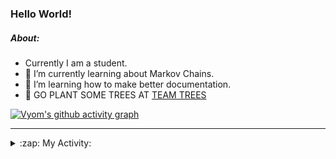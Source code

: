 ### Hello World!

##### About:
- Currently I am a student.
- 🌱 I’m currently learning about Markov Chains.
- 🌱 I’m learning how to make better documentation.
- 🌱 GO PLANT SOME TREES AT [TEAM TREES](https://teamtrees.org/)

[![Vyom's github activity graph](https://activity-graph.herokuapp.com/graph?username=Vyvy-vi)](https://github.com/ashutosh00710/github-readme-activity-graph)

---
<details>
  <summary>:zap: My Activity:</summary>
  
<!--START_SECTION:waka-->
![Code Time](http://img.shields.io/badge/Code%20Time-786%20hrs%2034%20mins-blue)

**I'm a Night 🦉** 

```text
🌞 Morning    67 commits     ██░░░░░░░░░░░░░░░░░░░░░░░   10.0% 
🌆 Daytime    156 commits    █████░░░░░░░░░░░░░░░░░░░░   23.28% 
🌃 Evening    211 commits    ███████░░░░░░░░░░░░░░░░░░   31.49% 
🌙 Night      236 commits    ████████░░░░░░░░░░░░░░░░░   35.22%

```
📅 **I'm Most Productive on Sunday** 

```text
Monday       66 commits     ██░░░░░░░░░░░░░░░░░░░░░░░   9.85% 
Tuesday      110 commits    ████░░░░░░░░░░░░░░░░░░░░░   16.42% 
Wednesday    104 commits    ████░░░░░░░░░░░░░░░░░░░░░   15.52% 
Thursday     84 commits     ███░░░░░░░░░░░░░░░░░░░░░░   12.54% 
Friday       88 commits     ███░░░░░░░░░░░░░░░░░░░░░░   13.13% 
Saturday     68 commits     ██░░░░░░░░░░░░░░░░░░░░░░░   10.15% 
Sunday       150 commits    █████░░░░░░░░░░░░░░░░░░░░   22.39%

```


📊 **This Week I Spent My Time On** 

```text
🔥 Editors: 
VS Code                  14 hrs 51 mins      ██████████████████████░░░   89.05% 
Vim                      1 hr 49 mins        ██░░░░░░░░░░░░░░░░░░░░░░░   10.95%

🐱‍💻 Projects: 
uni-webpages             6 hrs 36 mins       ██████████░░░░░░░░░░░░░░░   39.61% 
api                      4 hrs 13 mins       ██████░░░░░░░░░░░░░░░░░░░   25.36% 
praise_backend_js        3 hrs 33 mins       █████░░░░░░░░░░░░░░░░░░░░   21.29% 
blog                     2 hrs 1 min         ███░░░░░░░░░░░░░░░░░░░░░░   12.17% 
CSF                      8 mins              ░░░░░░░░░░░░░░░░░░░░░░░░░   0.89%

```


 Last Updated on 08/05/2022 10:04:40 UTC
<!--END_SECTION:waka-->
</details>
